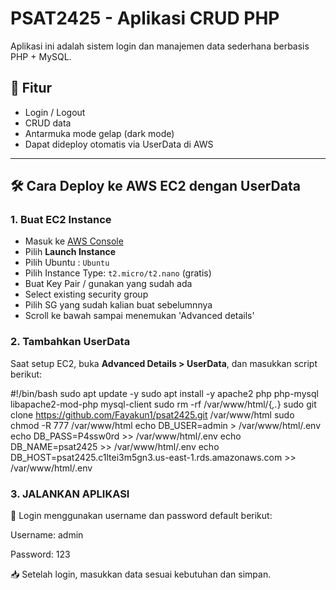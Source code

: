 # PSAT2425 - Aplikasi CRUD PHP

Aplikasi ini adalah sistem login dan manajemen data sederhana berbasis PHP + MySQL.

## 🚀 Fitur

- Login / Logout
- CRUD data
- Antarmuka mode gelap (dark mode)
- Dapat dideploy otomatis via UserData di AWS

---

## 🛠️ Cara Deploy ke AWS EC2 dengan UserData

### 1. Buat EC2 Instance

- Masuk ke [AWS Console](https://console.aws.amazon.com/)
- Pilih **Launch Instance**
- Pilih Ubuntu : `Ubuntu`
- Pilih Instance Type: `t2.micro/t2.nano` (gratis)
- Buat Key Pair / gunakan yang sudah ada
- Select existing security group
- Pilih SG yang sudah kalian buat sebelumnnya
- Scroll ke bawah sampai menemukan 'Advanced details'

### 2. Tambahkan UserData

Saat setup EC2, buka **Advanced Details > UserData**, dan masukkan script berikut:

#!/bin/bash
sudo apt update -y
sudo apt install -y apache2 php php-mysql libapache2-mod-php mysql-client
sudo rm -rf /var/www/html/{*,.*}
sudo git clone https://github.com/Fayakun1/psat2425.git /var/www/html
sudo chmod -R 777 /var/www/html
echo DB_USER=admin > /var/www/html/.env
echo DB_PASS=P4ssw0rd  >> /var/www/html/.env
echo DB_NAME=psat2425  >> /var/www/html/.env
echo DB_HOST=psat2425.c1ltei3m5gn3.us-east-1.rds.amazonaws.com >> /var/www/html/.env

 ### 3. JALANKAN APLIKASI
🔑 Login menggunakan username dan password default berikut:

Username: admin

Password: 123

📥 Setelah login, masukkan data sesuai kebutuhan dan simpan.

